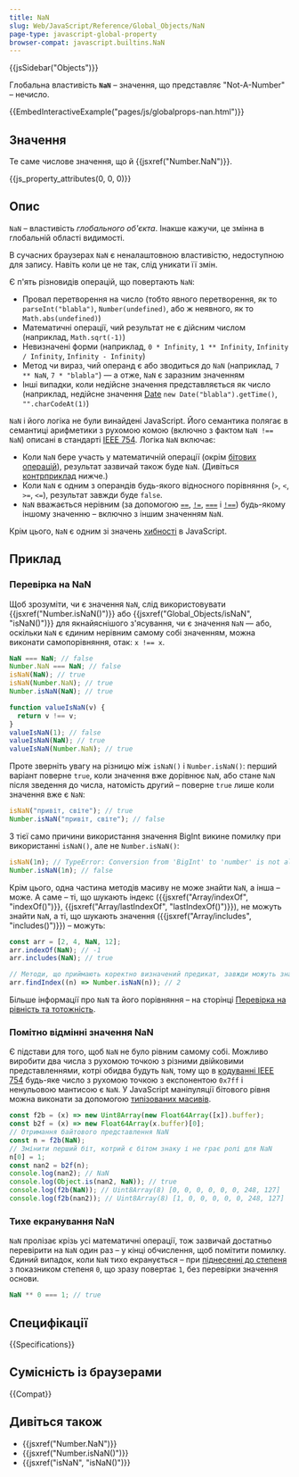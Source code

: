 ```yaml
---
title: NaN
slug: Web/JavaScript/Reference/Global_Objects/NaN
page-type: javascript-global-property
browser-compat: javascript.builtins.NaN
---
```


{{jsSidebar("Objects")}}

Глобальна властивість **`NaN`** – значення, що представляє "Not-A-Number" – нечисло.

{{EmbedInteractiveExample("pages/js/globalprops-nan.html")}}

## Значення

Те саме числове значення, що й {{jsxref("Number.NaN")}}.

{{js_property_attributes(0, 0, 0)}}

## Опис

`NaN` – властивість _глобального об'єкта_. Інакше кажучи, це змінна в глобальній області видимості.

В сучасних браузерах `NaN` є неналаштовною властивістю, недоступною для запису. Навіть коли це не так, слід уникати її змін.

Є п'ять різновидів операцій, що повертають `NaN`:

- Провал перетворення на число (тобто явного перетворення, як то `parseInt("blabla")`, `Number(undefined)`, або ж неявного, як то `Math.abs(undefined)`)
- Математичні операції, чий результат не є дійсним числом (наприклад, `Math.sqrt(-1)`)
- Невизначені форми (наприклад, `0 * Infinity`, `1 ** Infinity`, `Infinity / Infinity`, `Infinity - Infinity`)
- Метод чи вираз, чий операнд є або зводиться до `NaN` (наприклад, `7 ** NaN`, `7 * "blabla"`) — а отже, `NaN` є заразним значенням
- Інші випадки, коли недійсне значення представляється як число (наприклад, недійсне значення [Date](/uk/docs/Web/JavaScript/Reference/Global_Objects/Date) `new Date("blabla").getTime()`, `"".charCodeAt(1)`)

`NaN` і його логіка не були винайдені JavaScript. Його семантика полягає в семантиці арифметики з рухомою комою (включно з фактом `NaN !== NaN`) описані в стандарті [IEEE 754](https://uk.wikipedia.org/wiki/%D0%A4%D0%BE%D1%80%D0%BC%D0%B0%D1%82_%D1%80%D1%83%D1%85%D0%BE%D0%BC%D0%BE%D1%97_%D0%BA%D0%BE%D0%BC%D0%B8_%D0%B7_%D0%BF%D0%BE%D0%B4%D0%B2%D1%96%D0%B9%D0%BD%D0%BE%D1%8E_%D1%82%D0%BE%D1%87%D0%BD%D1%96%D1%81%D1%82%D1%8E). Логіка `NaN` включає:

- Коли `NaN` бере участь у математичній операції (окрім [бітових операцій](/uk/docs/Web/JavaScript/Reference/Operators#operatory-pobitovoho-zsuvu)), результат зазвичай також буде `NaN`. (Дивіться [контрприклад](#tykhe-ekranuvannia-nan) нижче.)
- Коли `NaN` є одним з операндів будь-якого відносного порівняння (`>`, `<`, `>=`, `<=`), результат завжди буде `false`.
- `NaN` вважається нерівним (за допомогою [`==`](/uk/docs/Web/JavaScript/Reference/Operators/Equality), [`!=`](/uk/docs/Web/JavaScript/Reference/Operators/Inequality), [`===`](/uk/docs/Web/JavaScript/Reference/Operators/Strict_equality) і [`!==`](/uk/docs/Web/JavaScript/Reference/Operators/Strict_inequality)) будь-якому іншому значенню – включно з іншим значенням `NaN`.

Крім цього, `NaN` є одним зі значень [хибності](/uk/docs/Glossary/Falsy) в JavaScript.

## Приклад

### Перевірка на NaN

Щоб зрозуміти, чи є значення `NaN`, слід використовувати {{jsxref("Number.isNaN()")}} або {{jsxref("Global_Objects/isNaN", "isNaN()")}} для якнайяснішого з'ясування, чи є значення `NaN` — або, оскільки `NaN` є єдиним нерівним самому собі значенням, можна виконати самопорівняння, отак: `x !== x`.

```js
NaN === NaN; // false
Number.NaN === NaN; // false
isNaN(NaN); // true
isNaN(Number.NaN); // true
Number.isNaN(NaN); // true

function valueIsNaN(v) {
  return v !== v;
}
valueIsNaN(1); // false
valueIsNaN(NaN); // true
valueIsNaN(Number.NaN); // true
```

Проте зверніть увагу на різницю між `isNaN()` і `Number.isNaN()`: перший варіант поверне `true`, коли значення вже дорівнює `NaN`, або стане `NaN` після зведення до числа, натомість другий – поверне `true` лише коли значення вже є `NaN`:

```js
isNaN("привіт, світе"); // true
Number.isNaN("привіт, світе"); // false
```

З тієї само причини використання значення BigInt викине помилку при використанні `isNaN()`, але не `Number.isNaN()`:

```js
isNaN(1n); // TypeError: Conversion from 'BigInt' to 'number' is not allowed.
Number.isNaN(1n); // false
```

Крім цього, одна частина методів масиву не може знайти `NaN`, а інша – може. А саме – ті, що шукають індекс ({{jsxref("Array/indexOf", "indexOf()")}}, {{jsxref("Array/lastIndexOf", "lastIndexOf()")}}), не можуть знайти `NaN`, а ті, що шукають значення ({{jsxref("Array/includes", "includes()")}}) – можуть:

```js
const arr = [2, 4, NaN, 12];
arr.indexOf(NaN); // -1
arr.includes(NaN); // true

// Методи, що приймають коректно визначений предикат, завжди можуть знайти NaN
arr.findIndex((n) => Number.isNaN(n)); // 2
```

Більше інформації про `NaN` та його порівняння – на сторінці [Перевірка на рівність та тотожність](/uk/docs/Web/JavaScript/Equality_comparisons_and_sameness).

### Помітно відмінні значення NaN

Є підстави для того, щоб `NaN` не було рівним самому собі. Можливо виробити два числа з рухомою точкою з різними двійковими представленнями, котрі обидва будуть `NaN`, тому що в [кодуванні IEEE 754](https://uk.wikipedia.org/wiki/%D0%A7%D0%B8%D1%81%D0%BB%D0%BE_%D0%B7_%D1%80%D1%83%D1%85%D0%BE%D0%BC%D0%BE%D1%8E_%D0%BA%D0%BE%D0%BC%D0%BE%D1%8E) будь-яке число з рухомою точкою з експонентою `0x7ff` і ненульовою мантисою є `NaN`. У JavaScript маніпуляції бітового рівня можна виконати за допомогою [типізованих масивів](/uk/docs/Web/JavaScript/Typed_arrays).

```js
const f2b = (x) => new Uint8Array(new Float64Array([x]).buffer);
const b2f = (x) => new Float64Array(x.buffer)[0];
// Отримання байтового представлення NaN
const n = f2b(NaN);
// Змінити перший біт, котрий є бітом знаку і не грає ролі для NaN
n[0] = 1;
const nan2 = b2f(n);
console.log(nan2); // NaN
console.log(Object.is(nan2, NaN)); // true
console.log(f2b(NaN)); // Uint8Array(8) [0, 0, 0, 0, 0, 0, 248, 127]
console.log(f2b(nan2)); // Uint8Array(8) [1, 0, 0, 0, 0, 0, 248, 127]
```

### Тихе екранування NaN

`NaN` пролізає крізь усі математичні операції, тож зазвичай достатньо перевірити на `NaN` один раз – у кінці обчислення, щоб помітити помилку. Єдиний випадок, коли `NaN` тихо екранується – при [піднесенні до степеня](/uk/docs/Web/JavaScript/Reference/Operators/Exponentiation) з показником степеня `0`, що зразу повертає `1`, без перевірки значення основи.

```js
NaN ** 0 === 1; // true
```

## Специфікації

{{Specifications}}

## Сумісність із браузерами

{{Compat}}

## Дивіться також

- {{jsxref("Number.NaN")}}
- {{jsxref("Number.isNaN()")}}
- {{jsxref("isNaN", "isNaN()")}}
